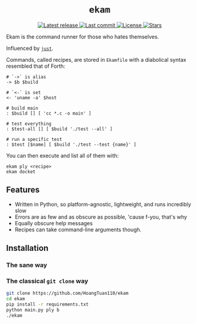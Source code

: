 <h1 align="center">
  <code>ekam</code>
</h1>

<div align="center"><p>
    <a href="https://github.com/HoangTuan110/ekam/releases/latest">
      <img alt="Latest release" src="https://img.shields.io/github/v/release/HoangTuan110/ekam?style=for-the-badge&logo=starship&color=C9CBFF&logoColor=D9E0EE&labelColor=302D41" />
    </a>
    <a href="https://github.com/HoangTuan110/ekam/pulse">
      <img alt="Last commit" src="https://img.shields.io/github/last-commit/HoangTuan110/ekam?style=for-the-badge&logo=starship&color=8bd5ca&logoColor=D9E0EE&labelColor=302D41"/>
    </a>
    <a href="https://github.com/HoangTuan110/ekam/blob/main/LICENSE">
      <img alt="License" src="https://img.shields.io/github/license/HoangTuan110/ekam?style=for-the-badge&logo=starship&color=ee999f&logoColor=D9E0EE&labelColor=302D41" />
    </a>
    <a href="https://github.com/HoangTuan110/ekam/stargazers">
      <img alt="Stars" src="https://img.shields.io/github/stars/HoangTuan110/ekam?style=for-the-badge&logo=starship&color=c69ff5&logoColor=D9E0EE&labelColor=302D41" />
    </a>
</div>

<p class="desc">
  Ekam is the command runner for those who hates themselves.

  Influenced by [`just`](https://github.com/casey/just).

  Commands, called recipes, are stored in `Ekamfile` with a diabolical syntax resembled that of Forth:

  ```
  # `->` is alias
  -> $b $build

  # `<-` is set
  <- 'uname -a' $host

  # build main
  : $build [] [ 'cc *.c -o main' ]

  # test everything
  : $test-all [] [ $build './test --all' ]

  # run a specific test
  : $test [$name] [ $build './test --test {name}' ]
  ```

  You can then execute and list all of them with:

  ```
  ekam ply <recipe>
  ekam docket
  ```
</p>

## Features
- Written in Python, so platform-agnostic, lightweight, and runs incredibly slow
- Errors are as few and as obscure as possible, 'cause f-you, that's why
- Equally obscure help messages
- Recipes can take command-line arguments though.

## Installation

### The sane way

### The classical `git clone` way

```sh
git clone https://github.com/HoangTuan110/ekam
cd ekam
pip install -r requirements.txt
python main.py ply b
./ekam
```

